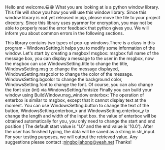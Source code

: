 Hello and welcome.😀😀 What you are looking at is a python window library. This file will show you how you will use this window library. 
Since this window library is not yet released in pip, please move the file to your project directory. Since this library uses pyarmor for encryption, you may not be able to properly read the error feedback that python 
gives you. We will inform you about common errors in the following sections.

This library contains two types of pop-up windows.There is a class in this program - WindowsSetting.It helps you to modify some information of the window.
Let's start by creating a msgbox!
msgbox:
msgbox full name of the message box, you can display a message to the user in the msgbox, now the msgbox can use WindowsSetting.title to change the title, WindowsSetting.msg to change the message displayed, WindowsSetting.msgcolor to change the color of the message. WindowsSetting.bgcolor to change the background color, WindowsSetting.font to change the font. Of course, you can also change the font size (int) via WindowsSetting.fontsize
Finally you can build your window using BuildWindow.msg_window
enterbox:
The operation of enterbox is similar to msgbox, except that it cannot display text at the moment. You can use WindowsSetting.button to change the text of the button, WindowsSetting.enterbox_x and WindowsSetting.enterbox_y to change the length and width of the input box. the value of enterbox will be obtained automatically for you, you only need to change the start and end position ( The default start value is '1.0' and the end value is '10.0'). After the user has finished typing, the data will be saved as a string in str_input. For your testing purposes, we will output the retrieved value.
Any suggestions please contact
:ningbojiahong@yeah.net
Thanks!
